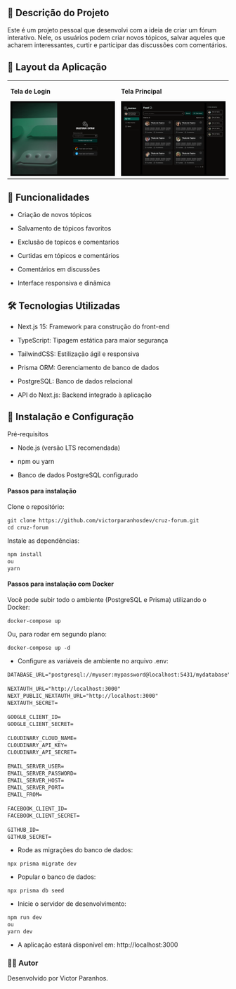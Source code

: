 ## 📝 Descrição do Projeto

Este é um projeto pessoal que desenvolvi com a ideia de criar um fórum interativo. Nele, os usuários podem criar novos tópicos, salvar aqueles que acharem interessantes, curtir e participar das discussões com comentários.

## 📱 Layout da Aplicação

<table>
  <tr align="left" valign="top">
    <td width="50%">
      <p><strong>Tela de Login</strong></p>
      <img alt="Tela de Login" src="/public/login.jpg" width="100%">
    </td>
    <td width="50%">
      <p><strong>Tela Principal</strong></p>
      <img alt="Tela Principal" src="/public/telaprincipal.png" width="100%">
    </td>
  </tr>
</table>

## 🚀 Funcionalidades

- Criação de novos tópicos

- Salvamento de tópicos favoritos

- Exclusão de topicos e comentarios

- Curtidas em tópicos e comentários

- Comentários em discussões

- Interface responsiva e dinâmica

## 🛠️ Tecnologias Utilizadas

- Next.js 15: Framework para construção do front-end

- TypeScript: Tipagem estática para maior segurança

- TailwindCSS: Estilização ágil e responsiva

- Prisma ORM: Gerenciamento de banco de dados

- PostgreSQL: Banco de dados relacional

- API do Next.js: Backend integrado à aplicação

## 🔧 Instalação e Configuração

Pré-requisitos

- Node.js (versão LTS recomendada)

- npm ou yarn

- Banco de dados PostgreSQL configurado

#### Passos para instalação

Clone o repositório:

```
git clone https://github.com/victorparanhosdev/cruz-forum.git
cd cruz-forum
```

Instale as dependências:

```
npm install
ou
yarn
```

#### Passos para instalação com Docker

Você pode subir todo o ambiente (PostgreSQL e Prisma) utilizando o Docker:

```
docker-compose up
```

Ou, para rodar em segundo plano:

```
docker-compose up -d
```

- Configure as variáveis de ambiente no arquivo .env:

```
DATABASE_URL="postgresql://myuser:mypassword@localhost:5431/mydatabase"

NEXTAUTH_URL="http://localhost:3000"
NEXT_PUBLIC_NEXTAUTH_URL="http://localhost:3000"
NEXTAUTH_SECRET=

GOOGLE_CLIENT_ID=
GOOGLE_CLIENT_SECRET=

CLOUDINARY_CLOUD_NAME=
CLOUDINARY_API_KEY=
CLOUDINARY_API_SECRET=

EMAIL_SERVER_USER=
EMAIL_SERVER_PASSWORD=
EMAIL_SERVER_HOST=
EMAIL_SERVER_PORT=
EMAIL_FROM=

FACEBOOK_CLIENT_ID=
FACEBOOK_CLIENT_SECRET=

GITHUB_ID=
GITHUB_SECRET=
```

- Rode as migrações do banco de dados:

```
npx prisma migrate dev
```

- Popular o banco de dados:

```
npx prisma db seed
```

- Inicie o servidor de desenvolvimento:

```
npm run dev
ou
yarn dev
```

- A aplicação estará disponível em: http://localhost:3000

### 👨‍💻 Autor

Desenvolvido por Victor Paranhos.
